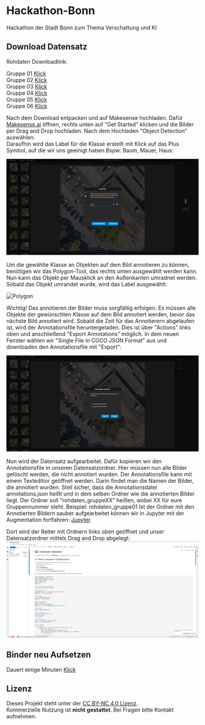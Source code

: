 # Hackathon-Bonn
Hackathon der Stadt Bonn zum Thema Verschattung und KI

## Download Datensatz
Rohdaten Downloadlink:   

Gruppe 01 [Klick](https://databox.bonn.de/public/download-shares/dr8cSb7ya2YRucGC4c6qBQsHu75S5CU0)   
Gruppe 02 [Klick](https://databox.bonn.de/public/download-shares/u9C2wKErUTTs3QAZ043EHVkSwbfJVK7e)   
Gruppe 03 [Klick](https://databox.bonn.de/public/download-shares/voPvvwoOX6r0knp9DZGoN4dWva1oeGaC)   
Gruppe 04 [Klick](https://databox.bonn.de/public/download-shares/YoFK45Xc99zAw1elNJMj9G2vlLeoAMY8)  
Gruppe 05 [Klick](https://databox.bonn.de/public/download-shares/frEqVE6ppREuyVcM9jRZ7ND4yFMJnHsB)  
Gruppe 06 [Klick](https://databox.bonn.de/public/download-shares/k8mSgeYbXo0IeP2j8eGYoJknFKPPFzNR)  

Nach dem Download entpacken und auf Makesense hochladen. Dafür [Makesense.ai](https://www.makesense.ai/) öffnen, rechts unten auf "Get Started" klicken und die Bilder per Drag and Drop hochladen. Nach dem Hochladen "Object Detection" auswählen.  
Daraufhin wird das Label für die Klasse erstellt mit Klick auf das Plus Symbol, auf die wir uns geeinigt haben Bspw: Baum, Mauer, Haus:  

![Label](images/makesense_label.PNG)  


Um die gewählte Klasse an Objekten auf dem Bild annotieren zu können, benötigen wir das Polygon-Tool, das rechts unten ausgewählt werden kann. Nun kann das Objekt per Mausklick an den Außenkanten umradnet werden. Sobald das Objekt umrandet wurde, wird das Label ausgewählt:

![Polygon](images/makesense_polygon.PNG)  


Wichtig! Das annotieren der Bilder muss sorgfältig erfolgen. Es müssen alle Objekte der gewünschten Klasse auf dem Bild annotiert werden, bevor das nächste Bild annotiert wird.
Sobald die Zeit für das Annotierern abgelaufen ist, wird der Annotationsfile heruntergeladen. Dies ist über "Actions" links oben und anschließend "Export Annotations" möglich. In dem neuen Fenster wählen wir "Single File in COCO JSON Format" aus und downloaden den Annotationsfile mit "Export":

![Export](images/makesense_export.PNG) 


Nun wird der Datensatz aufgearbeitet. Dafür kopieren wir den Annotationsfile in unseren Datensatzordner. Hier müssen nun alle Bilder gelöscht werden, die nicht annotiert wurden. Der Annotationsfile kann mit einem Texteditior geöffnet werden. Darin findet man die Namen der Bilder, die annotiert wurden. Stell sicher, dass die Annotationsdatei annotations.json heißt und in dem selben Ordner wie die annotierten Bilder liegt. Der Ordner soll "rohdaten_gruppeXX" heißen, wobei XX für eure Gruppennummer steht. Beispiel: rohdaten_gruppe01
Ist der Ordner mit den Annotierten Bildern sauber aufgearbeitet können wir in Jupyter mit der Augmentation fortfahren: [Jupyter](https://mybinder.org/v2/gh/MrZinken/Hackathon-Bonn/HEAD?labpath=jupyter%2FDatensatz.ipynb)  

Dort wird der Reiter mit Ordnern links oben geöffnet und unser Datensatzordner mittels Drag and Drop abgelegt:  
![Upload](images/jupyter_upload.PNG) 

## Binder neu Aufsetzen
Dauert einige Minuten
[Klick](https://mybinder.org/v2/gh/MrZinken/Hackathon-Bonn/HEAD?labpath=jupyter%2FDatensatz.ipynb)


## Lizenz

Dieses Projekt steht unter der [CC BY-NC 4.0 Lizenz](https://creativecommons.org/licenses/by-nc/4.0/).  
Kommerzielle Nutzung ist **nicht gestattet**. Bei Fragen bitte Kontakt aufnehmen.
